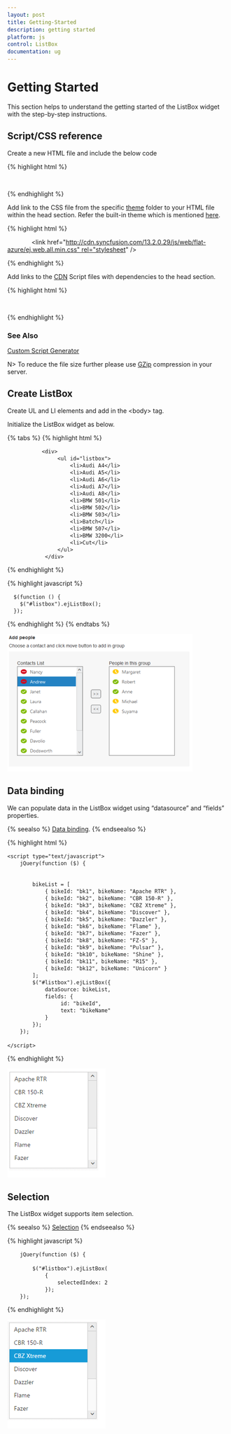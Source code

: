 ```yaml
---
layout: post
title: Getting-Started
description: getting started
platform: js
control: ListBox
documentation: ug
---
```


# Getting Started

This section helps to understand the getting started of the ListBox widget with the step-by-step instructions.

## Script/CSS reference

Create a new HTML file and include the below code

{% highlight html %}

<!DOCTYPE html>

<html lang="en" xmlns="http://www.w3.org/1999/xhtml">
<head>
    <meta charset="utf-8"/>
    <title></title>
</head>
<body>

</body>
</html>


{% endhighlight %}



Add link to the CSS file from the specific [theme](http://help.syncfusion.com/js/theming-in-essential-javascript-components) folder to your HTML file within the head section. Refer the built-in theme which is mentioned [here](http://help.syncfusion.com/js/theming-in-essential-javascript-components). 

{% highlight html %}

    <meta charset="utf-8" />
    <title>Getting Started - ListBox </title>
    <link href="http://cdn.syncfusion.com/13.2.0.29/js/web/flat-azure/ej.web.all.min.css" rel="stylesheet" />


{% endhighlight %}



Add links to the [CDN](http://help.syncfusion.com/js/cdn) Script files with dependencies to the head section.

{% highlight html %}


    <script src="http://cdn.syncfusion.com/js/assets/external/jquery-1.10.2.min.js"></script>
    <script src="http://cdn.syncfusion.com/js/assets/external/jquery.easing.1.3.min.js"></script>
    <script src="http://cdn.syncfusion.com/js/assets/external/jsrender.min.js"></script>
    <script src="http://cdn.syncfusion.com/13.2.0.29/js/web/ej.web.all.min.js"></script>


{% endhighlight %}

### See Also

[Custom Script Generator](http://help.syncfusion.com/js/include-only-the-needed-widgets)


 N> To reduce the file size further please use  [GZip](https://developers.google.com/web/fundamentals/performance/optimizing-content-efficiency/optimize-encoding-and-transfer?hl=en) compression in your server.

## Create ListBox

Create UL and LI elements and add in the &lt;body&gt; tag.

Initialize the ListBox widget as below.

{% tabs %}
{% highlight html %}

               <div>
                    <ul id="listbox">
                        <li>Audi A4</li>
                        <li>Audi A5</li>
                        <li>Audi A6</li>
                        <li>Audi A7</li>
                        <li>Audi A8</li>
                        <li>BMW 501</li>
                        <li>BMW 502</li>
                        <li>BMW 503</li>
                        <li>Batch</li>
                        <li>BMW 507</li>
                        <li>BMW 3200</li>
                        <li>Cut</li>
                    </ul>
                </div>


{% endhighlight %}

{% highlight javascript %}


      $(function () {
        $("#listbox").ejListBox();
      });



{% endhighlight %}
{% endtabs %}


![Alt text](Getting-Started_images\Getting-Started_img1.png)

## Data binding

We can populate data in the ListBox widget using “datasource” and “fields” properties. 

{% seealso %} [Data binding](http://help.syncfusion.com/js/listbox/databinding). {% endseealso %}

{% highlight html %}


 <ul id="listbox"></ul>

    <script type="text/javascript">
        jQuery(function ($) {


            bikeList = [
                { bikeId: "bk1", bikeName: "Apache RTR" }, 
                { bikeId: "bk2", bikeName: "CBR 150-R" }, 
                { bikeId: "bk3", bikeName: "CBZ Xtreme" },
                { bikeId: "bk4", bikeName: "Discover" }, 
                { bikeId: "bk5", bikeName: "Dazzler" }, 
                { bikeId: "bk6", bikeName: "Flame" },
                { bikeId: "bk7", bikeName: "Fazer" }, 
                { bikeId: "bk8", bikeName: "FZ-S" }, 
                { bikeId: "bk9", bikeName: "Pulsar" },
                { bikeId: "bk10", bikeName: "Shine" }, 
                { bikeId: "bk11", bikeName: "R15" }, 
                { bikeId: "bk12", bikeName: "Unicorn" }
            ];
            $("#listbox").ejListBox({
                dataSource: bikeList,
                fields: { 
                     id: "bikeId", 
                     text: "bikeName" 
                }
            });
        });

    </script> 



{% endhighlight %}

![Databinding Listbox](Getting-Started_images\Getting-Started_img2.png)

## Selection

The ListBox widget supports item selection. 

{% seealso %} [Selection](http://help.syncfusion.com/js/listbox/selection) {% endseealso %}

{% highlight javascript %}


        jQuery(function ($) {

            $("#listbox").ejListBox(
                {
                    selectedIndex: 2
                });
        });




{% endhighlight %}





![Selection Listbox](Getting-Started_images\Getting-Started_img3.png)

